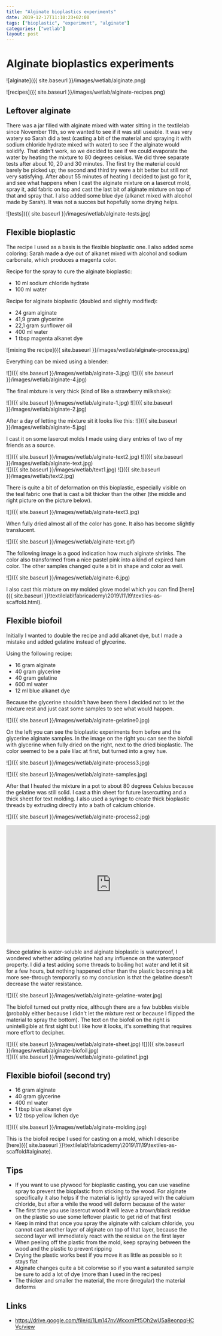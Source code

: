 ```yaml
---
title: "Alginate bioplastics experiments"
date: 2019-12-17T11:10:23+02:00
tags: ["bioplastic", "experiment", "alginate"]
categories: ["wetlab"]
layout: post
---
```


# Alginate bioplastics experiments
![alginate]({{ site.baseurl }}/images/wetlab/alginate.png)

![recipes]({{ site.baseurl }}/images/wetlab/alginate-recipes.png)

## Leftover alginate
There was a jar filled with alginate mixed with water sitting in the textilelab since November 11th, so we wanted to see if it was still useable. It was very watery so Sarah did a test (casting a bit of the material and spraying it with sodium chloride hydrate mixed with water) to see if the alginate would solidify. That didn't work, so we decided to see if we could evaporate the water by heating the mixture to 80 degrees celsius. We did three separate tests after about 10, 20 and 30 minutes. The first try the material could barely be picked up; the second and third try were a bit better but still not very satisfying. After about 55 minutes of heating I decided to just go for it, and see what happens when I cast the alginate mixture on a lasercut mold, spray it, add fabric on top and cast the last bit of alginate mixture on top of that and spray that. I also added some blue dye (alkanet mixed with alcohol made by Sarah). It was not a succes but hopefully some drying helps.

![tests]({{ site.baseurl }}/images/wetlab/alginate-tests.jpg)

## Flexible bioplastic
The recipe I used as a basis is the flexible bioplastic one. I also added some coloring: Sarah made a dye out of alkanet mixed with alcohol and sodium carbonate, which produces a magenta color. 

Recipe for the spray to cure the alginate bioplastic:
- 10 ml sodium chloride hydrate 
- 100 ml water

Recipe for alginate bioplastic (doubled and slightly modified):
- 24 gram alginate
- 41,9 gram glycerine
- 22,1 gram sunflower oil
- 400 ml water
- 1 tbsp magenta alkanet dye

![mixing the recipe]({{ site.baseurl }}/images/wetlab/alginate-process.jpg)

Everything can be mixed using a blender:

<div markdown="1" class="row-2">
![]({{ site.baseurl }}/images/wetlab/alginate-3.jpg)
![]({{ site.baseurl }}/images/wetlab/alginate-4.jpg)
</div>

The final mixture is very thick (kind of like a strawberry milkshake):

<div markdown="1" class="row-2">
![]({{ site.baseurl }}/images/wetlab/alginate-1.jpg)
![]({{ site.baseurl }}/images/wetlab/alginate-2.jpg)
</div>

After a day of letting the mixture sit it looks like this:
![]({{ site.baseurl }}/images/wetlab/alginate-5.jpg)

I cast it on some lasercut molds I made using diary entries of two of my friends as a source. 

<div markdown="1" class="row-2">
![]({{ site.baseurl }}/images/wetlab/alginate-text2.jpg)
![]({{ site.baseurl }}/images/wetlab/alginate-text.jpg)
</div>

<div markdown="1" class="row-2">
![]({{ site.baseurl }}/images/wetlab/text1.jpg)
![]({{ site.baseurl }}/images/wetlab/text2.jpg)
</div>

There is quite a bit of deformation on this bioplastic, especially visible on the teal fabric one that is cast a bit thicker than the other (the middle and right picture on the picture below).

![]({{ site.baseurl }}/images/wetlab/alginate-text3.jpg)

When fully dried almost all of the color has gone. It also has become slightly translucent. 

![]({{ site.baseurl }}/images/wetlab/alginate-text.gif)

The following image is a good indication how much alginate shrinks. The color also transformed from a nice pastel pink into a kind of expired ham color. The other samples changed quite a bit in shape and color as well.

![]({{ site.baseurl }}/images/wetlab/alginate-6.jpg)

I also cast this mixture on my molded glove model which you can find [here]({{ site.baseurl }}\textilelab\fabricademy\2019\11\19\textiles-as-scaffold.html).

## Flexible biofoil
Initially I wanted to double the recipe and add alkanet dye, but I made a mistake and added gelatine instead of glycerine. 

Using the following recipe:

- 16 gram alginate
- 40 gram glycerine
- 40 gram gelatine
- 600 ml water
- 12 ml blue alkanet dye

Because the glycerine shouldn't have been there I decided not to let the mixture rest and just cast some samples to see what would happen. 

![]({{ site.baseurl }}/images/wetlab/alginate-gelatine0.jpg)

On the left you can see the bioplastic experiments from before and the glycerine alginate samples. In the image on the right you can see the biofoil with glycerine when fully dried on the right, next to the dried bioplastic. The color seemed to be a pale lilac at first, but turned into a grey hue. 

![]({{ site.baseurl }}/images/wetlab/alginate-process3.jpg)

![]({{ site.baseurl }}/images/wetlab/alginate-samples.jpg)

After that I heated the mixture in a pot to about 80 degrees Celsius because the gelatine was still solid. I cast a thin sheet for future lasercutting and a thick sheet for text molding. I also used a syringe to create thick bioplastic threads by extruding directly into a bath of calcium chloride.

![]({{ site.baseurl }}/images/wetlab/alginate-process2.jpg)

<iframe width="560" height="315" src="https://www.youtube.com/embed/xxLu4OHtfaQ" frameborder="0" allow="accelerometer; autoplay; encrypted-media; gyroscope; picture-in-picture" allowfullscreen></iframe>

Since gelatine is water-soluble and alginate bioplastic is waterproof, I wondered whether adding gelatine had any influence on the waterproof property. I did a test adding some threads to boiling hot water and let it sit for a few hours, but nothing happened other than the plastic becoming a bit more see-through temporarily so my conclusion is that the gelatine doesn't decrease the water resistance.

![]({{ site.baseurl }}/images/wetlab/alginate-gelatine-water.jpg)

The biofoil turned out pretty nice, although there are a few bubbles visible (probably either because I didn't let the mixture rest or because I flipped the material to spray the bottom). The text on the biofoil on the right is unintelligible at first sight but I like how it looks, it's something that requires more effort to decipher.

<div markdown="1" class="row-2">
![]({{ site.baseurl }}/images/wetlab/alginate-sheet.jpg)
![]({{ site.baseurl }}/images/wetlab/alginate-biofoil.jpg)
</div>
![]({{ site.baseurl }}/images/wetlab/alginate-gelatine1.jpg)
    
## Flexible biofoil (second try)
- 16 gram alginate
- 40 gram glycerine
- 400 ml water
- 1 tbsp blue alkanet dye
- 1/2 tbsp yellow lichen dye 

![]({{ site.baseurl }}/images/wetlab/alginate-molding.jpg)

This is the biofoil recipe I used for casting on a mold, which I describe [here]({{ site.baseurl }}\textilelab\fabricademy\2019\11\19\textiles-as-scaffold#alginate).

## Tips
- If you want to use plywood for bioplastic casting, you can use vaseline spray to prevent the bioplastic from sticking to the wood. For alginate specifically it also helps if the material is lightly sprayed with the calcium chloride, but after a while the wood will deform because of the water
- The first time you use lasercut wood it will leave a brown/black residue on the plastic so use some leftover plastic to get rid of that first
- Keep in mind that once you spray the alginate with calcium chloride, you cannot cast another layer of alginate on top of that layer, because the second layer will immediately react with the residue on the first layer
- When peeling off the plastic from the mold, keep spraying between the wood and the plastic to prevent ripping
- Drying the plastic works best if you move it as little as possible so it stays flat
- Alginate changes quite a bit colorwise so if you want a saturated sample be sure to add a lot of dye (more than I used in the recipes)
- The thicker and smaller the material, the more (irregular) the material deforms

## Links
- <https://drive.google.com/file/d/1Lm147nvWkxxmPf5Oh2wU5a8eonpqHCVc/view>